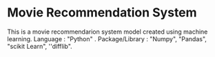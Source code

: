 # Movie Recommendation System
 This is a movie recommendarion system model created using machine learning. Language : "Python" . Package/Library : "Numpy", "Pandas", "scikit Learn", ''difflib".

